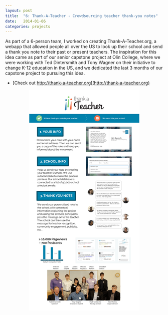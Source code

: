 ```yaml
---
layout: post
title:  "6: Thank-A-Teacher - Crowdsourcing teacher thank-you notes"
date:   2014-01-06
categories: projects
---
```


As part of a 6-person team, I worked on creating Thank-A-Teacher.org, a webapp that allowed people all over the US to look up their school and send a thank you note to their past or present teachers. The inspiration for this idea came as part of our senior capstone project at Olin College, where we were working with Ted Dintersmith and Tony Wagner on their initiative to change K-12 education in the US, and we dedicated the last 3 months of our capstone project to pursuing this idea.

* [Check out http://thank-a-teacher.org](http://thank-a-teacher.org)

<center><img src="images/projects/thankateacherposter.jpg" width="70%"></center>